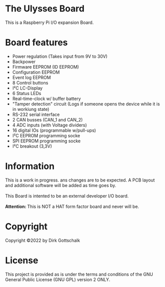 # The Ulysses Board
This is a Raspberry Pi I/O expansion Board.

# Board features

* Power regulation (Takes input from 9V to 30V)
* Backpower
* Firmware EEPROM (ID EEPROM)
* Configuration EEPROM
* Event log EEPROM
* 8 Control buttons
* I²C LC-Display
* 6 Status LEDs
* Real-time-clock w/ buffer battery
* "Tamper detection" circuit (Logs if someone opens the device while it is in workiung state)
* RS-232 serial interface
* 2 CAN busses (CAN_1 and CAN_2)
* 4 ADC inputs (with Voltage dividers)
* 16 digital IOs (programmable w/pull-ups)
* I²C EEPROM programming socke
* SPI EEPROM programming socke
* I²C breakout (3,3V)

# Information
This is a work in progress. ans changes are to be expected. A PCB layout and additional software will be added as time goes by.<br><br>
This Board is intented to be an external developer I/O board.<br><br>
<strong>Attention: </strong> This is NOT a HAT form factor board and never will be.<br>


# Copyright
Copyright ©2022 by Dirk Gottschalk

# License
This project is provided as is under the terms and conditions of the GNU General Public License (GNU GPL) version 2 ONLY.
